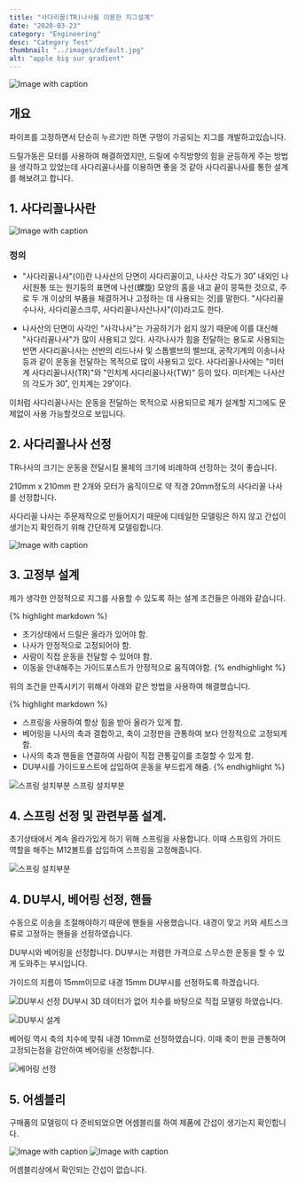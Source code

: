```yaml
---
title: "사다리꼴(TR)나사를 이용한 지그설계"
date: "2020-03-23"
category: "Engineering"
desc: "Category Test"
thumbnail: "../images/default.jpg"
alt: "apple big sur gradient"
---
```


![Image with caption](/assets/2020-03-23/assy-1.PNG)

## 개요

파이프를 고정하면서 단순히 누르기만 하면 구멍이 가공되는 지그를 개발하고있습니다.

드릴가동은 모터를 사용하여 해결하였지만, 드릴에 수직방향의 힘을 균등하게 주는 방법을 생각하고 있었는데 사다리꼴나사를 이용하면 좋을 것 같아 사다리꼴나사를 통한 설계를 해보려고 합니다.

## 1. 사다리꼴나사란

![Image with caption](/assets/2020-03-23/tr-2.jpg)

### 정의

- "사다리꼴나사"(이)란 나사산의 단면이 사다리꼴이고, 나사산 각도가 30˚ 내외인 나사[원통 또는 원기둥의 표면에 나선(螺旋) 모양의 홈을 내고 끝이 뭉뚝한 것으로, 주로 두 개 이상의 부품을 체결하거나 고정하는 데 사용되는 것]를 말한다. "사다리꼴수나사, 사다리꼴스크루, 사다리꼴나사산나사"(이)라고도 한다.

- 나사산의 단면이 사각인 "사각나사"는 가공하기가 쉽지 않기 때문에 이를 대신해 "사다리꼴나사"가 많이 사용되고 있다. 사각나사가 힘을 전달하는 용도로 사용되는 반면 사다리꼴나사는 선반의 리드나사 및 스톱밸브의 밸브대, 공작기계의 이송나사 등과 같이 운동을 전달하는 목적으로 많이 사용되고 있다. 사다리꼴나사에는 "미터계 사다리꼴나사(TR)"와 "인치계 사다리꼴나사(TW)" 등이 있다. 미터계는 나사산의 각도가 30˚, 인치계는 29˚이다.

이처럼 사다리꼴나사는 운동을 전달하는 목적으로 사용되므로 제가 설계할 지그에도 문제없이 사용 가능할것으로 보입니다.

## 2. 사다리꼴나사 선정

TR나사의 크기는 운동을 전달시킬 물체의 크기에 비례하여 선정하는 것이 좋습니다.

210mm x 210mm 판 2개와 모터가 움직이므로 약 직경 20mm정도의 사다리꼴 나사를 선정합니다.

사다리꼴 나사는 주문제작으로 만들어지기 때문에 디테일한 모델링은 하지 않고 간섭이 생기는지 확인하기 위해 간단하게 모델링합니다.

![Image with caption](/assets/2020-03-23/tr-1.PNG)

## 3. 고정부 설계

제가 생각한 안정적으로 지그를 사용할 수 있도록 하는 설계 조건들은 아래와 같습니다.

{% highlight markdown %}

- 초기상태에서 드릴은 올라가 있어야 함.
- 나사가 안정적으로 고정되어야 함.
- 사람이 직접 운동을 전달할 수 있어야 함.
- 이동을 안내해주는 가이드포스트가 안정적으로 움직여야함.
  {% endhighlight %}

위의 조건을 만족시키기 위해서 아래와 같은 방법을 사용하여 해결했습니다.

{% highlight markdown %}

- 스프링을 사용하여 항상 힘을 받아 올라가 있게 함.
- 베어링을 나사의 축과 결합하고, 축이 고정판을 관통하여 보다 안정적으로 고정되게 함.
- 나사의 축과 핸들을 연결하여 사람이 직접 관통깊이를 조절할 수 있게 함.
- DU부시를 가이드포스트에 삽입하여 운동을 부드럽게 해줌.
  {% endhighlight %}

![스프링 설치부분](/assets/2020-03-23/spring.PNG "스프링 설치부분")
스프링 설치부분

## 4. 스프링 선정 및 관련부품 설계.

초기상태에서 계속 올라가있게 하기 위해 스프링을 사용합니다. 이때 스프링의 가이드 역할을 해주는 M12볼트를 삽입하여 스프링을 고정해줍니다.

![스프링 설치부분](/assets/2020-03-23/spring-2.PNG "스프링 설치부분")

## 4. DU부시, 베어링 선정, 핸들

수동으로 이송을 조절해야하기 때문에 핸들을 사용했습니다. 내경이 맞고 키와 세트스크류로 고정하는 핸들을 선정하였습니다.

DU부시와 베어링을 선정합니다. DU부시는 저렴한 가격으로 스무스한 운동을 할 수 있게 도와주는 부시입니다.

가이드의 지름이 15mm이므로 내경 15mm DU부시를 선정하도록 하겠습니다.

![DU부시 선정](/assets/2020-03-23/duBush-2.PNG "DU부시 선정")
DU부시 3D 데이터가 없어 치수를 바탕으로 직접 모델링 하였습니다.

![DU부시 설계](/assets/2020-03-23/duBush-1.PNG "DU부시 설계")

베어링 역시 축의 치수에 맞춰 내경 10mm로 선정하였습니다. 이때 축이 판을 관통하여 고정되는점을 감안하여 베어링을 선정합니다.

![베어링 선정](/assets/2020-03-23/bearing.PNG "베어링 선정")

## 5. 어셈블리

구매품의 모델링이 다 준비되었으면 어셈블리를 하여 제품에 간섭이 생기는지 확인합니다.

![Image with caption](/assets/2020-03-23/assy-1.PNG)
![Image with caption](/assets/2020-03-23/assy-2.PNG)

어셈블리상에서 확인되는 간섭이 없습니다.

